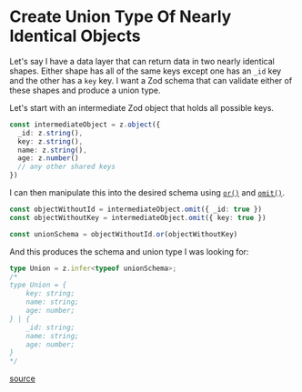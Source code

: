 # Create Union Type Of Nearly Identical Objects

Let's say I have a data layer that can return data in two nearly identical
shapes. Either shape has all of the same keys except one has an `_id` key and
the other has a `key` key. I want a Zod schema that can validate either of
these shapes and produce a union type.

Let's start with an intermediate Zod object that holds all possible keys.

```typescript
const intermediateObject = z.object({
  _id: z.string(),
  key: z.string(),
  name: z.string(),
  age: z.number()
  // any other shared keys
})
```

I can then manipulate this into the desired schema using
[`or()`](https://github.com/colinhacks/zod#unions) and
[`omit()`](https://github.com/colinhacks/zod#pickomit).

```typescript
const objectWithoutId = intermediateObject.omit({ _id: true })
const objectWithoutKey = intermediateObject.omit({ key: true })

const unionSchema = objectWithoutId.or(objectWithoutKey)
```

And this produces the schema and union type I was looking for:

```typescript
type Union = z.infer<typeof unionSchema>;
/*
type Union = {
    key: string;
    name: string;
    age: number;
} | {
    _id: string;
    name: string;
    age: number;
}
*/
```

[source](https://twitter.com/jbrancha/status/1572357904266850305)
